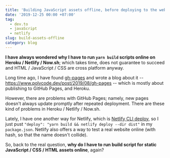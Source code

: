 ```yaml
---
title: 'Building JavaScript assets offline, before deploying to the web server'
date: '2019-12-25 00:00 +07:00'
tag:
  - dev.to
  - javaScript
  - netlify
slug: build-assets-offline
category: blog
---
```


**I have always wondered why I have to run `yarn build` scripts online on Heroku / Netlify / Now.sh**; which takes time, does not guarantee to succeed and HTML / JavaScript / CSS are cross platform anyway.

<!-- excerpt_separator -->

Long time ago, I have found [gh-pages](https://www.npmjs.com/package/gh-pages) and wrote a blog about it -- <https://www.polvcode.dev/post/2019/08/gh-pages> -- which is mostly about publishing to GitHub Pages, and Heroku.

However, there are problems with GitHub Pages; namely, new pages doesn't always update promptly after repeated deployment. There are these kind of problems in Heroku / Netlify / Now.sh.

Lately, I have one another way for Netlify, which is [Netlify CLI deploy](https://github.com/netlify/cli/blob/master/docs/commands/deploy.md), so I just pust `"deploy": "yarn build && netlify deploy --dir dist"` in my `package.json`. Netlify also offers a way to test a real website online (with hash, so that the name doesn't collide).

So, back to the real question, **why do I have to run build script for static JavaScript / CSS / HTML assets online**, again?
